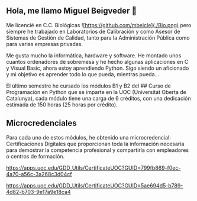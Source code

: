 ## Hola, me llamo Miguel Beigveder 👋


Me licencié en C.C. Biológicas ![https://github.com/mbeicle](./Bio.png) pero siempre he trabajado en Laboratorios de Calibración y como Asesor de Sistemas de Gestión de Calidad, tanto para la Administración Pública como para varias empresas privadas.

Me gusta mucho la informática, hardware y software. He montado unos cuantos ordenadores de sobremesa y he hecho algunas aplicaciones en C y Visual Basic, ahora estoy aprendiendo Python.
Sigo siendo un aficionado y mi objetivo es aprender todo lo que pueda, mientras pueda... 

El último semestre he cursado los módulos B1 y B2 del ## Curso de Programación en Python que se imparte en la UOC (Universitat Oberta de Catalunya), cada módulo tiene una carga de 6 créditos, con una dedicación estimada de 150 horas (25 horas por crédito).

## Microcredenciales

Para cada uno de estos módulos, he obtenido una microcredencial: Certificaciones Digitales que proporcionan toda la información necesaria para demostrar la competencia profesional y compartirla con empleadores o centros de formación. 

https://apps.uoc.edu/GDD_Utils/CertificateUOC?GUID=799fb869-f0ec-4a70-a56c-3a268c3d04cf

https://apps.uoc.edu/GDD_Utils/CertificateUOC?GUID=5ae694d5-b789-4d82-b703-9e17a9e18ca4



<!--
**mbeicle/mbeicle** is a ✨ _special_ ✨ repository because its `README.md` (this file) appears on your GitHub profile.

Here are some ideas to get you started:

- 🔭 I’m currently working on ...
- 🌱 I’m currently learning ...
- 👯 I’m looking to collaborate on ...
- 🤔 I’m looking for help with ...
- 💬 Ask me about ...
- 📫 How to reach me: ...
- 😄 Pronouns: ...
- ⚡ Fun fact: ...
-->
